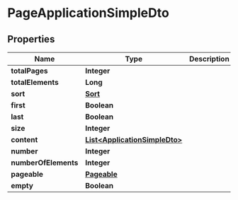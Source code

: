 # PageApplicationSimpleDto

## Properties
Name | Type | Description | Notes
------------ | ------------- | ------------- | -------------
**totalPages** | **Integer** |  |  [optional]
**totalElements** | **Long** |  |  [optional]
**sort** | [**Sort**](Sort.md) |  |  [optional]
**first** | **Boolean** |  |  [optional]
**last** | **Boolean** |  |  [optional]
**size** | **Integer** |  |  [optional]
**content** | [**List&lt;ApplicationSimpleDto&gt;**](ApplicationSimpleDto.md) |  |  [optional]
**number** | **Integer** |  |  [optional]
**numberOfElements** | **Integer** |  |  [optional]
**pageable** | [**Pageable**](Pageable.md) |  |  [optional]
**empty** | **Boolean** |  |  [optional]
